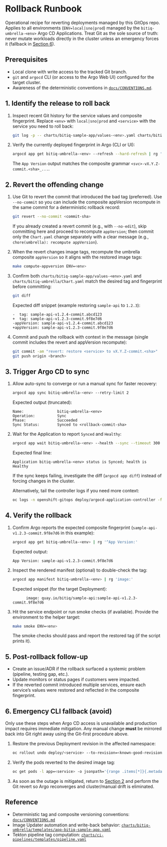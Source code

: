 # Rollback Runbook

Operational recipe for reverting deployments managed by this GitOps repo. Applies to all environments (`ENV=local|sno|prod`) managed by the `bitiq-umbrella-<env>` Argo CD Applications. Treat Git as the sole source of truth: never mutate workloads directly in the cluster unless an emergency forces it (fallback in [Section 6](#6-emergency-cli-fallback-avoid)).

## Prerequisites

- Local clone with write access to the tracked Git branch.
- `git` and `argocd` CLI (or access to the Argo Web UI) configured for the target cluster.
- Awareness of the deterministic conventions in [`docs/CONVENTIONS.md`](./CONVENTIONS.md).

## 1. Identify the release to roll back

1. Inspect recent Git history for the service values and composite fingerprint. Replace `<env>` with `local|sno|prod` and `<service>` with the service you need to roll back:

   ```bash
   git log -p -- charts/bitiq-sample-app/values-<env>.yaml charts/bitiq-umbrella/Chart.yaml
   ```

2. Verify the currently deployed fingerprint in Argo (CLI or UI):

   ```bash
   argocd app get bitiq-umbrella-<env> --refresh --hard-refresh | rg '^App Version:'
   ```

   The `App Version` output matches the composite grammar `<svc>-vX.Y.Z-commit.<sha>_...`.

## 2. Revert the offending change

1. Use Git to revert the commit that introduced the bad tag (preferred). Use `--no-commit` so you can include the composite appVersion recompute in the same commit for a deterministic rollback record:

   ```bash
   git revert --no-commit <commit-sha>
   ```

   If you already created a revert commit (e.g., with `--no-edit`), skip committing here and proceed to recompute `appVersion`; then commit only the `Chart.yaml` change separately with a clear message (e.g., `chore(umbrella): recompute appVersion`).

2. When the revert changes image tags, recompute the umbrella composite `appVersion` so it aligns with the restored image tags:

   ```bash
   make compute-appversion ENV=<env>
   ```

3. Confirm both `charts/bitiq-sample-app/values-<env>.yaml` and `charts/bitiq-umbrella/Chart.yaml` match the desired tag and fingerprint before committing:

   ```bash
   git diff
   ```

   Expected diff snippet (example restoring `sample-api` to `1.2.3`):

   ```
   -  tag: sample-api-v1.2.4-commit.abcd123
   +  tag: sample-api-v1.2.3-commit.9f8e7d6
   -appVersion: sample-api-v1.2.4-commit.abcd123
   +appVersion: sample-api-v1.2.3-commit.9f8e7d6
   ```

4. Commit and push the rollback with context in the message (single commit includes the revert and appVersion recompute):

   ```bash
   git commit -am "revert: restore <service> to vX.Y.Z-commit.<sha>"
   git push origin <branch>
   ```

## 3. Trigger Argo CD to sync

1. Allow auto-sync to converge or run a manual sync for faster recovery:

   ```bash
   argocd app sync bitiq-umbrella-<env> --retry-limit 2
   ```

   Expected output (truncated):

   ```
   Name:               bitiq-umbrella-<env>
   Operation:          Sync
   Phase:              Succeeded
   Sync Status:        Synced to <rollback-commit-sha>
   ```

2. Wait for the Application to report `Synced` and `Healthy`:

   ```bash
   argocd app wait bitiq-umbrella-<env> --health --sync --timeout 300
   ```

   Expected final line:

   ```
   Application bitiq-umbrella-<env> status is Synced; health is Healthy
   ```

   If the sync keeps failing, investigate the diff (`argocd app diff`) instead of forcing changes in the cluster.

   Alternatively, tail the controller logs if you need more context:

   ```bash
   oc logs -n openshift-gitops deploy/argocd-application-controller -f
   ```

## 4. Verify the rollback

1. Confirm Argo reports the expected composite fingerprint (`sample-api-v1.2.3-commit.9f8e7d6` in this example):

   ```bash
   argocd app get bitiq-umbrella-<env> | rg '^App Version:'
   ```

   Expected output:

   ```
   App Version: sample-api-v1.2.3-commit.9f8e7d6
   ```

2. Inspect the rendered manifest (optional) to double-check the tag:

   ```bash
   argocd app manifest bitiq-umbrella-<env> | rg 'image:'
   ```

   Expected snippet (for the target Deployment):

   ```
         image: quay.io/bitiq/sample-api:sample-api-v1.2.3-commit.9f8e7d6
   ```

3. Hit the service endpoint or run smoke checks (if available). Provide the environment to the helper target:

   ```bash
   make smoke ENV=<env>
   ```

   The smoke checks should pass and report the restored tag (if the script prints it).

## 5. Post-rollback follow-up

- Create an issue/ADR if the rollback surfaced a systemic problem (pipeline, testing gap, etc.).
- Update monitors or status pages if customers were impacted.
- If the reverted commit introduced multiple services, ensure each service’s values were restored and reflected in the composite fingerprint.

## 6. Emergency CLI fallback (avoid)

Only use these steps when Argo CD access is unavailable and production impact requires immediate mitigation. Any manual change **must** be mirrored back into Git right away using the Git-first procedure above.

1. Restore the previous Deployment revision in the affected namespace:

   ```bash
   oc rollout undo deploy/<service> --to-revision=<known-good-revision>
   ```

2. Verify the pods reverted to the desired image tag:

   ```bash
   oc get pods -l app=<service> -o jsonpath='{range .items[*]}{.metadata.name} {.spec.containers[0].image}{"\n"}{end}'
   ```

3. As soon as the outage is mitigated, return to [Section 2](#2-revert-the-offending-change) and perform the Git revert so Argo reconverges and cluster/manual drift is eliminated.

## Reference

- Deterministic tag and composite versioning conventions: [`docs/CONVENTIONS.md`](./CONVENTIONS.md)
- Image Updater automation and write-back behavior: [`charts/bitiq-umbrella/templates/app-bitiq-sample-app.yaml`](../charts/bitiq-umbrella/templates/app-bitiq-sample-app.yaml)
- Tekton pipeline tag computation: [`charts/ci-pipelines/templates/pipeline.yaml`](../charts/ci-pipelines/templates/pipeline.yaml)
